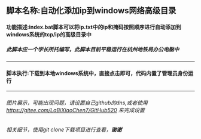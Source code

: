 ## 脚本名称:自动化添加ip到windows网络高级目录
#### 功能描述:index.bat脚本可以将ip.txt中的ip和掩码按照顺序进行自动添加到windows系统的tcp/ip的高级目录中
##### 此脚本应一个学长所托编写，此脚本目前平稳运行在杭州地铁局办公电脑中

<hr>

#### 脚本执行:下载到本地windows系统中，直接点击即可，代码内置了管理员身份运行

<hr>

###### 图片展示，可能出现问题，请设置自己github的dns,或者使用 https://gitee.com/LaBiXiaoChen7/GitHub520 来完成设置
###### 相关细节，使用git clone下载项目进行查看，**谢谢**
